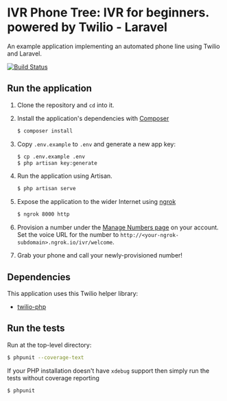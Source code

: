 # IVR Phone Tree: IVR for beginners. powered by Twilio - Laravel

An example application implementing an automated phone line using
Twilio and Laravel.

[![Build Status](https://travis-ci.org/TwilioDevEd/ivr-phone-tree-laravel.svg?branch=master)](https://travis-ci.org/TwilioDevEd/ivr-phone-tree-laravel)

## Run the application

1. Clone the repository and `cd` into it.
1. Install the application's dependencies with [Composer](https://getcomposer.org/)

   ```bash
   $ composer install
   ```
1. Copy `.env.example` to `.env` and generate a new app key:

    ```bash
    $ cp .env.example .env
    $ php artisan key:generate
    ```
1. Run the application using Artisan.

   ```bash
   $ php artisan serve
   ```
1. Expose the application to the wider Internet using [ngrok](https://ngrok.com/)

   ```bash
   $ ngrok 8000 http
   ```
1. Provision a number under the
   [Manage Numbers page](https://www.twilio.com/user/account/phone-numbers/incoming)
   on your account. Set the voice URL for the number to
   `http://<your-ngrok-subdomain>.ngrok.io/ivr/welcome`.
1. Grab your phone and call your newly-provisioned number!

## Dependencies

This application uses this Twilio helper library:
* [twilio-php](https://github.com/twilio/twilio-php)

## Run the tests

Run at the top-level directory:

```bash
$ phpunit --coverage-text
```

If your PHP installation doesn't have `xdebug` support then simply run
the tests without coverage reporting

```bash
$ phpunit
```
